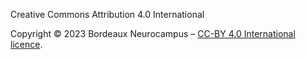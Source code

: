 Creative Commons Attribution 4.0 International

Copyright © 2023 Bordeaux Neurocampus – [CC-BY 4.0 International licence](https://creativecommons.org/licenses/by/4.0/legalcode).